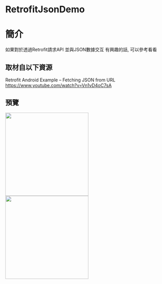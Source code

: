 # RetrofitJsonDemo

簡介
==================================
如果對於透過Retrofit請求API 並與JSON數據交互 有興趣的話, 可以參考看看                                   

取材自以下資源
--------
Retrofit Android Example – Fetching JSON from URL                                  
https://www.youtube.com/watch?v=Vn1vD4oC7sA
                          
預覽
--------
<p align="left">
  <img src="https://i.imgur.com/wLpqbA5.png" width="260"/>
  <img src="https://i.imgur.com/mgqTyfk.jpg" width="260"/>
</p> 


